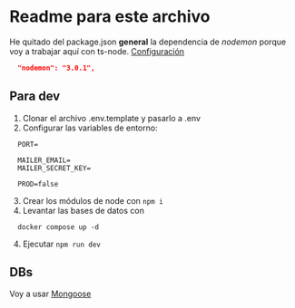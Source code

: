 # Readme para este archivo

He quitado del package.json **general** la dependencia de _nodemon_ porque voy a trabajar aquí con ts-node. [Configuración](https://gist.github.com/Klerith/3ba17e86dc4fabd8301a59699b9ffc0b)
```json
  "nodemon": "3.0.1",
```

## Para dev

1. Clonar el archivo .env.template y pasarlo a .env
2. Configurar las variables de entorno:
  ```.env
    PORT=

    MAILER_EMAIL=
    MAILER_SECRET_KEY=

    PROD=false
  ```
3. Crear los módulos de node con `npm i`
4. Levantar las bases de datos con
  ```
    docker compose up -d
  ```
4. Ejecutar `npm run dev`

## DBs

Voy a usar [Mongoose](https://mongoosejs.com)